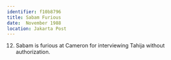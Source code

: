 ```yaml
---
identifier: f10b8796
title: Sabam Furious
date:  November 1988
location: Jakarta Post
---
```


12. Sabam is furious at Cameron for interviewing Tahija without
    authorization.
